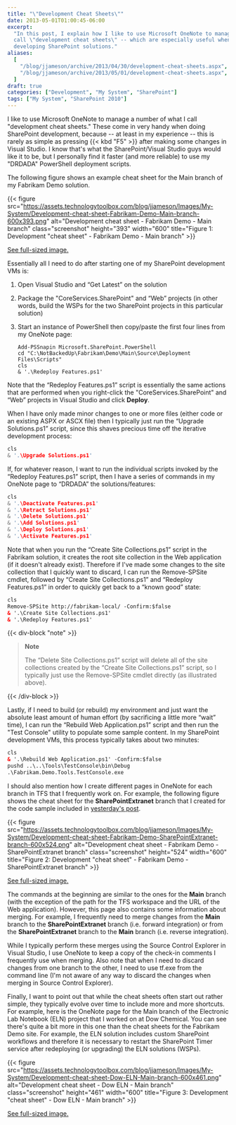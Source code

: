 ```yaml
---
title: "\"Development Cheat Sheets\""
date: 2013-05-01T01:00:45-06:00
excerpt:
  "In this post, I explain how I like to use Microsoft OneNote to manage what I
  call \"development cheat sheets\" -- which are especially useful when
  developing SharePoint solutions."
aliases:
  [
    "/blog/jjameson/archive/2013/04/30/development-cheat-sheets.aspx",
    "/blog/jjameson/archive/2013/05/01/development-cheat-sheets.aspx",
  ]
draft: true
categories: ["Development", "My System", "SharePoint"]
tags: ["My System", "SharePoint 2010"]
---
```


I like to use Microsoft OneNote to manage a number of what I call "development
cheat sheets." These come in very handy when doing SharePoint development,
because -- at least in my experience -- this is rarely as simple as pressing {{<
kbd "F5" >}} after making some changes in Visual Studio. I know that's what the
SharePoint/Visual Studio guys would like it to be, but I personally find it
faster (and more reliable) to use my "DRDADA" PowerShell deployment scripts.

The following figure shows an example cheat sheet for the Main branch of my
Fabrikam Demo solution.

{{< figure
src="https://assets.technologytoolbox.com/blog/jjameson/Images/My-System/Development-cheat-sheet-Fabrikam-Demo-Main-branch-600x393.png"
alt="Development cheat sheet - Fabrikam Demo - Main branch" class="screenshot"
height="393" width="600"
title="Figure 1: Development \"cheat sheet\" - Fabrikam Demo - Main branch" >}}

[See full-sized image.](https://assets.technologytoolbox.com/blog/jjameson/Images/My-System/Development-cheat-sheet-Fabrikam-Demo-Main-branch-1098x719.png)

Essentially all I need to do after starting one of my SharePoint development VMs
is:

1. Open Visual Studio and “Get Latest” on the solution

2. Package the "CoreServices.SharePoint" and “Web” projects (in other words,
   build the WSPs for the two SharePoint projects in this particular solution)

3. Start an instance of PowerShell then copy/paste the first four lines from my OneNote page:
   
   ```VBA
   Add-PSSnapin Microsoft.SharePoint.PowerShell
   cd "C:\NotBackedUp\Fabrikam\Demo\Main\Source\Deployment Files\Scripts"
   cls
   & '.\Redeploy Features.ps1'
   ```

Note that the “Redeploy Features.ps1” script is essentially the same actions
that are performed when you right-click the "CoreServices.SharePoint" and “Web”
projects in Visual Studio and click **Deploy**.

When I have only made minor changes to one or more files (either code or an
existing ASPX or ASCX file) then I typically just run the “Upgrade
Solutions.ps1” script, since this shaves precious time off the iterative
development process:

```C++
cls
& '.\Upgrade Solutions.ps1'
```

If, for whatever reason, I want to run the individual scripts invoked by the
“Redeploy Features.ps1” script, then I have a series of commands in my OneNote
page to “DRDADA” the solutions/features:

```C++
cls
& '.\Deactivate Features.ps1'
& '.\Retract Solutions.ps1'
& '.\Delete Solutions.ps1'
& '.\Add Solutions.ps1'
& '.\Deploy Solutions.ps1'
& '.\Activate Features.ps1'
```

Note that when you run the “Create Site Collections.ps1” script in the Fabrikam
solution, it creates the root site collection in the Web application (if it
doesn't already exist). Therefore if I've made some changes to the site
collection that I quickly want to discard, I can run the Remove-SPSite cmdlet,
followed by “Create Site Collections.ps1” and “Redeploy Features.ps1” in order
to quickly get back to a “known good” state:

```HTML
cls
Remove-SPSite http://fabrikam-local/ -Confirm:$false
& '.\Create Site Collections.ps1'
& '.\Redeploy Features.ps1'
```

{{< div-block "note" >}}

> **Note**
>
> The “Delete Site Collections.ps1” script will delete all of the site
> collections created by the “Create Site Collections.ps1” script, so I
> typically just use the Remove-SPSite cmdlet directly (as illustrated above).

{{< /div-block >}}

Lastly, if I need to build (or rebuild) my environment and just want the
absolute least amount of human effort (by sacrificing a little more “wait”
time), I can run the “Rebuild Web Application.ps1” script and then run the "Test
Console" utility to populate some sample content. In my SharePoint development
VMs, this process typically takes about two minutes:

```XML
cls
& '.\Rebuild Web Application.ps1' -Confirm:$false
pushd ..\..\Tools\TestConsole\bin\Debug
.\Fabrikam.Demo.Tools.TestConsole.exe
```

I should also mention how I create different pages in OneNote for each branch in
TFS that I frequently work on. For example, the following figure shows the cheat
sheet for the **SharePointExtranet** branch that I created for the code sample
included in
[yesterday's post](/blog/jjameson/2013/04/30/installation-guide-for-sharepoint-server-2010-and-office-web-apps).

{{< figure
src="https://assets.technologytoolbox.com/blog/jjameson/Images/My-System/Development-cheat-sheet-Fabrikam-Demo-SharePointExtranet-branch-600x524.png"
alt="Development cheat sheet - Fabrikam Demo - SharePointExtranet branch"
class="screenshot" height="524" width="600"
title="Figure 2: Development \"cheat sheet\" - Fabrikam Demo - SharePointExtranet branch" >}}

[See full-sized image.](https://assets.technologytoolbox.com/blog/jjameson/Images/My-System/Development-cheat-sheet-Fabrikam-Demo-SharePointExtranet-branch-1190x1040.png)

The commands at the beginning are similar to the ones for the **Main** branch
(with the exception of the path for the TFS workspace and the URL of the Web
application). However, this page also contains some information about merging.
For example, I frequently need to merge changes from the **Main** branch to the
**SharePointExtranet** branch (i.e. forward integration) or from the
**SharePointExtranet** branch to the **Main** branch (i.e. reverse integration).

While I typically perform these merges using the Source Control Explorer in
Visual Studio, I use OneNote to keep a copy of the check-in comments I
frequently use when merging. Also note that when I need to discard changes from
one branch to the other, I need to use tf.exe from the command line (I'm not
aware of any way to discard the changes when merging in Source Control
Explorer).

Finally, I want to point out that while the cheat sheets often start out rather
simple, they typically evolve over time to include more and more shortcuts. For
example, here is the OneNote page for the Main branch of the Electronic Lab
Notebook (ELN) project that I worked on at Dow Chemical. You can see there's
quite a bit more in this one than the cheat sheets for the Fabrikam Demo site.
For example, the ELN solution includes custom SharePoint workflows and therefore
it is necessary to restart the SharePoint Timer service after redeploying (or
upgrading) the ELN solutions (WSPs).

{{< figure
src="https://assets.technologytoolbox.com/blog/jjameson/Images/My-System/Development-cheat-sheet-Dow-ELN-Main-branch-600x461.png"
alt="Development cheat sheet - Dow ELN - Main branch" class="screenshot"
height="461" width="600"
title="Figure 3: Development \"cheat sheet\" - Dow ELN - Main branch" >}}

[See full-sized image.](https://assets.technologytoolbox.com/blog/jjameson/Images/My-System/Development-cheat-sheet-Dow-ELN-Main-branch-1328x1021.png)
